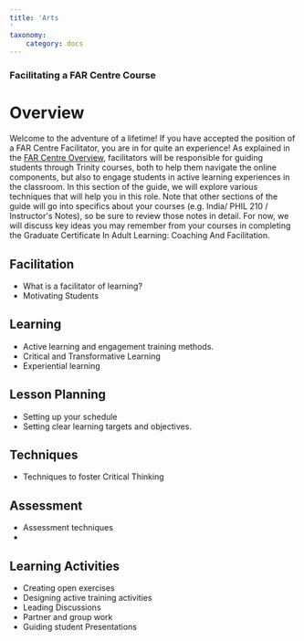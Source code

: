 ```yaml
---
title: 'Arts
'
taxonomy:
    category: docs
---
```


### Facilitating a FAR Centre Course

# Overview

 Welcome to the adventure of a lifetime!  If you have accepted the position of a FAR Centre Facilitator, you are in for quite an experience!  As explained in the [FAR Centre Overview](https://far.twu.ca/guides/about-twu/far-centres), facilitators will be responsible for guiding students through Trinity courses, both to help them navigate the online components, but also to engage students in active learning experiences in the classroom.  In this section of the guide, we will explore various techniques that will help you in this role.
Note that other sections of the guide will go into specifics about your courses (e.g. India/ PHIL 210 / Instructor's Notes), so be sure to review those notes in detail.  For now, we will discuss key ideas you may remember from your courses in completing the Graduate Certificate In Adult Learning: Coaching And Facilitation.

## Facilitation
* What is a facilitator of learning?
* Motivating Students

## Learning
* Active learning and engagement training methods.
* Critical and Transformative Learning
* Experiential learning

## Lesson Planning
* Setting up your schedule
* Setting clear learning targets and objectives.


## Techniques
* Techniques to foster Critical Thinking

## Assessment
* Assessment techniques
*

## Learning Activities
* Creating open exercises
* Designing active training activities
* Leading Discussions
* Partner and group work
* Guiding student Presentations
